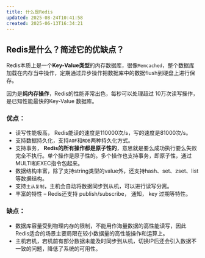 ```yaml
---
title: 什么是Redis
updated: 2025-08-24T10:41:58
created: 2025-06-13T16:34:21
---
```


## Redis是什么？简述它的优缺点？
Redis本质上是一个**Key-Value类型**的内存数据库，很像`Memcached`，整个数据库加载在内存当中操作，定期通过异步操作把数据库中的数据flush到硬盘上进行保存。

因为是**纯内存操作**，Redis的性能非常出色，每秒可以处理超过 10万次读写操作，是已知性能最快的Key-Value 数据库。
### 优点：
- 读写性能极高， Redis能读的速度是110000次/s，写的速度是81000次/s。
- 支持数据持久化，支持`AOF`和`RDB`两种持久化方式。
- 支持事务， **Redis的所有操作都是原子性的**，意思就是要么成功执行要么失败完全不执行。单个操作是原子性的。多个操作也支持事务，即原子性，通过MULTI和EXEC指令包起来。
- 数据结构丰富，除了支持string类型的value外，还支持hash、set、zset、list等数据结构。
- 支持`主从复制`，主机会自动将数据同步到从机，可以进行读写分离。
- 丰富的特性 – Redis还支持 publish/subscribe， 通知， key 过期等特性。
### 缺点：
- 数据库容量受到物理内存的限制，不能用作海量数据的高性能读写，因此Redis适合的场景主要局限在较小数据量的高性能操作和运算上。
- 主机宕机，宕机前有部分数据未能及时同步到从机，切换IP后还会引入数据不一致的问题，降低了系统的可用性。
